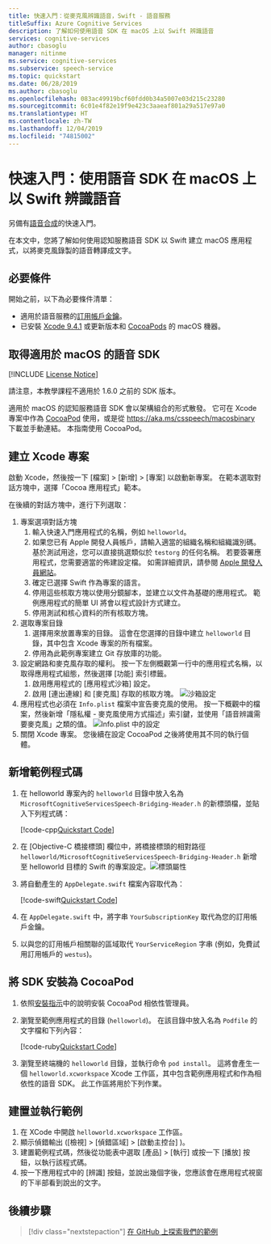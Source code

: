 ```yaml
---
title: 快速入門：從麥克風辨識語音，Swift - 語音服務
titleSuffix: Azure Cognitive Services
description: 了解如何使用語音 SDK 在 macOS 上以 Swift 辨識語音
services: cognitive-services
author: cbasoglu
manager: nitinme
ms.service: cognitive-services
ms.subservice: speech-service
ms.topic: quickstart
ms.date: 06/28/2019
ms.author: cbasoglu
ms.openlocfilehash: 083ac49919bcf60fdd0b34a5007e03d215c23280
ms.sourcegitcommit: 6c01e4f82e19f9e423c3aaeaf801a29a517e97a0
ms.translationtype: HT
ms.contentlocale: zh-TW
ms.lasthandoff: 12/04/2019
ms.locfileid: "74815002"
---
```

# <a name="quickstart-recognize-speech-in-swift-on-macos-using-the-speech-sdk"></a>快速入門：使用語音 SDK 在 macOS 上以 Swift 辨識語音

另備有[語音合成](~/articles/cognitive-services/Speech-Service/quickstarts/text-to-speech-langs/swift-macos.md)的快速入門。

在本文中，您將了解如何使用認知服務語音 SDK 以 Swift 建立 macOS 應用程式，以將麥克風錄製的語音轉譯成文字。

## <a name="prerequisites"></a>必要條件

開始之前，以下為必要條件清單：

* 適用於語音服務的[訂用帳戶金鑰](~/articles/cognitive-services/Speech-Service/get-started.md)。
* 已安裝 [Xcode 9.4.1](https://geo.itunes.apple.com/us/app/xcode/id497799835?mt=12) 或更新版本和 [CocoaPods](https://cocoapods.org/) 的 macOS 機器。

## <a name="get-the-speech-sdk-for-macos"></a>取得適用於 macOS 的語音 SDK

[!INCLUDE [License Notice](~/includes/cognitive-services-speech-service-license-notice.md)]

請注意，本教學課程不適用於 1.6.0 之前的 SDK 版本。

適用於 macOS 的認知服務語音 SDK 會以架構組合的形式散發。
它可在 Xcode 專案中作為 [CocoaPod](https://cocoapods.org/) 使用，或是從 https://aka.ms/csspeech/macosbinary 下載並手動連結。 本指南使用 CocoaPod。

## <a name="create-an-xcode-project"></a>建立 Xcode 專案

啟動 Xcode，然後按一下 [檔案]   > [新增]   > [專案]  以啟動新專案。
在範本選取對話方塊中，選擇「Cocoa 應用程式」範本。

在後續的對話方塊中，進行下列選取：

1. 專案選項對話方塊
    1. 輸入快速入門應用程式的名稱，例如 `helloworld`。
    1. 如果您已有 Apple 開發人員帳戶，請輸入適當的組織名稱和組織識別碼。 基於測試用途，您可以直接挑選類似於 `testorg` 的任何名稱。 若要簽署應用程式，您需要適當的佈建設定檔。 如需詳細資訊，請參閱 [Apple 開發人員網站](https://developer.apple.com/)。
    1. 確定已選擇 Swift 作為專案的語言。
    1. 停用這些核取方塊以使用分鏡腳本，並建立以文件為基礎的應用程式。 範例應用程式的簡單 UI 將會以程式設計方式建立。
    1. 停用測試和核心資料的所有核取方塊。
1. 選取專案目錄
    1. 選擇用來放置專案的目錄。 這會在您選擇的目錄中建立 `helloworld` 目錄，其中包含 Xcode 專案的所有檔案。
    1. 停用為此範例專案建立 Git 存放庫的功能。
1. 設定網路和麥克風存取的權利。 按一下左側概觀第一行中的應用程式名稱，以取得應用程式組態，然後選擇 [功能] 索引標籤。
    1. 啟用應用程式的 [應用程式沙箱] 設定。
    1. 啟用 [連出連線] 和 [麥克風] 存取的核取方塊。
    ![沙箱設定](~/articles/cognitive-services/Speech-Service/media/sdk/qs-swift-macos-sandbox.png)
1. 應用程式也必須在 `Info.plist` 檔案中宣告麥克風的使用。 按一下概觀中的檔案，然後新增「隱私權 - 麥克風使用方式描述」索引鍵，並使用「語音辨識需要麥克風」之類的值。
    ![Info.plist 中的設定](~/articles/cognitive-services/Speech-Service/media/sdk/qs-swift-macos-info-plist.png)
1. 關閉 Xcode 專案。 您後續在設定 CocoaPod 之後將使用其不同的執行個體。

## <a name="add-the-sample-code"></a>新增範例程式碼

1. 在 helloworld 專案內的 `helloworld` 目錄中放入名為 `MicrosoftCognitiveServicesSpeech-Bridging-Header.h` 的新標頭檔，並貼入下列程式碼：

   [!code-cpp[Quickstart Code](~/samples-cognitive-services-speech-sdk/quickstart/swift/macos/from-microphone/helloworld/helloworld/MicrosoftCognitiveServicesSpeech-Bridging-Header.h#code)]
1. 在 [Objective-C 橋接標頭]  欄位中，將橋接標頭的相對路徑 `helloworld/MicrosoftCognitiveServicesSpeech-Bridging-Header.h` 新增至 helloworld 目標的 Swift 的專案設定。![標頭屬性](~/articles/cognitive-services/Speech-Service/media/sdk/qs-swift-macos-bridging-header.png)
1. 將自動產生的 `AppDelegate.swift` 檔案內容取代為：

   [!code-swift[Quickstart Code](~/samples-cognitive-services-speech-sdk/quickstart/swift/macos/from-microphone/helloworld/helloworld/AppDelegate.swift#code)]
1. 在 `AppDelegate.swift` 中，將字串 `YourSubscriptionKey` 取代為您的訂用帳戶金鑰。
1. 以與您的訂用帳戶相關聯的區域取代 `YourServiceRegion` 字串 (例如，免費試用訂用帳戶的 `westus`)。

## <a name="install-the-sdk-as-a-cocoapod"></a>將 SDK 安裝為 CocoaPod

1. 依照[安裝指示](https://guides.cocoapods.org/using/getting-started.html)中的說明安裝 CocoaPod 相依性管理員。
1. 瀏覽至範例應用程式的目錄 (`helloworld`)。 在該目錄中放入名為 `Podfile` 的文字檔和下列內容：

   [!code-ruby[Quickstart Code](~/samples-cognitive-services-speech-sdk/quickstart/swift/macos/from-microphone/helloworld/Podfile)]
1. 瀏覽至終端機的 `helloworld` 目錄，並執行命令 `pod install`。 這將會產生一個 `helloworld.xcworkspace` Xcode 工作區，其中包含範例應用程式和作為相依性的語音 SDK。 此工作區將用於下列作業。

## <a name="build-and-run-the-sample"></a>建置並執行範例

1. 在 XCode 中開啟 `helloworld.xcworkspace` 工作區。
1. 顯示偵錯輸出 ([檢視]   > [偵錯區域]   > [啟動主控台]  )。
1. 建置範例程式碼，然後從功能表中選取 [產品]   > [執行]  或按一下 [播放]  按鈕，以執行該程式碼。
1. 按一下應用程式中的 [辨識] 按鈕，並說出幾個字後，您應該會在應用程式視窗的下半部看到說出的文字。

## <a name="next-steps"></a>後續步驟

> [!div class="nextstepaction"]
> [在 GitHub 上探索我們的範例](https://aka.ms/csspeech/samples)

